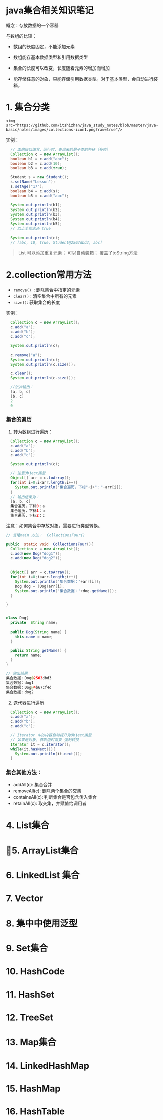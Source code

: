 # java集合相关知识笔记

概念：存放数据的一个容器

与数组的比较：

- 数组的长度固定，不能添加元素
- 数组能存基本数据类型和引用数据类型

- 集合的长度可以改变，长度随着元素的增加而增加
- 能存储任意的对象，只能存储引用数据类型。对于基本类型，会自动进行装箱。


# 1. 集合分类
```
<img src="https://github.com/itshizhan/java_study_notes/blob/master/java-basic/notes/images/collections-icon1.png?raw=true"/>
```

实例：

```java
  // 面向接口编写，运行时，表现来的是子类的特征（多态）
  Collection c = new ArrayList();
  boolean b1 = c.add("abc");
  boolean b2 = c.add(10);
  boolean b3 = c.add(true);

  Student s = new Student();
  s.setName("Lesson");
  s.setAge("17");
  boolean b4 = c.add(s);
  boolean b5 = c.add("abc");

  System.out.println(b1);
  System.out.println(b2);
  System.out.println(b3);
  System.out.println(b4);
  System.out.println(b5);
  // 以上全部返还 true
 
  System.out.println(c);
  // [abc, 10, true, Student@2503dbd3, abc]
```
> List 可以添加重复元素； 可以自动装箱； 覆盖了toString方法




# 2.collection常用方法

- `remove() `: 删除集合中指定的元素
- `clear()` : 清空集合中所有的元素
- `size()`: 获取集合的长度

实例：
```java
  Collection c = new ArrayList();
  c.add("a");
  c.add("b");
  c.add("c");

  System.out.println(c);

  c.remove("a");
  System.out.println(c);
  System.out.println(c.size());

  c.clear();
  System.out.println(c.size());

  //依次输出：
  [a, b, c]
  [b, c]
  2
  0
```

### 集合的遍历

1. 转为数组进行遍历：

```java
  Collection c = new ArrayList();
  c.add("a");
  c.add("b");
  c.add("c");

  System.out.println(c);

  // 注意Object类型
  Object[] arr = c.toArray();
  for(int i=0;i<arr.length;i++){
    System.out.println("集合遍历，下标"+i+"："+arr[i]);
  }
  // 输出结果为：
  [a, b, c]
  集合遍历，下标0：a
  集合遍历，下标1：b
  集合遍历，下标2：c
```

注意：如何集合中存放对象，需要进行类型转换。

```java
// 省略main 方法：  CollectionsFour()

public  static void  CollectionsFour(){
  Collection c = new ArrayList();
  c.add(new Dog("dog1"));
  c.add(new Dog("dog2"));
  

  Object[] arr = c.toArray();
  for(int i=0;i<arr.length;i++){
    System.out.println("集合数据："+arr[i]);
    Dog dog = (Dog)arr[i];
    System.out.println("集合数据："+dog.getName());
  }

}


class Dog{
  private  String name;

  public Dog(String name) {
    this.name = name;
  }

  public String getName() {
    return name;
  }
}

// 输出结果
集合数据：Dog@2503dbd3
集合数据：dog1
集合数据：Dog@4b67cf4d
集合数据：dog2
```

2. 迭代器进行遍历

```java
  Collection c = new ArrayList();
  c.add("a");
  c.add("b");
  c.add("c");

  // Iterator 中的内容自动提升为Object类型
  // 如果是对象，获取值时需要 强制转换 
  Iterator it = c.iterator();
  while(it.hasNext()){
    System.out.println(it.next());
  }

```



### 集合其他方法：

- addAll(c): 集合合并
- removeAll(c): 删除两个集合的交集
- containsAll(c): 判断集合是否包含传入集合
- retainAll(c): 取交集，并赋值给调用者



# 4. List集合

# 5. ArrayList集合

# 6. LinkedList 集合

# 7. Vector

# 8. 集中中使用泛型


# 9.  Set集合

# 10. HashCode

# 11. HashSet

# 12. TreeSet

# 13. Map集合

# 14. LinkedHashMap

# 15. HashMap

# 16. HashTable





